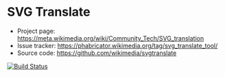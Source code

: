 SVG Translate
=============

* Project page: https://meta.wikimedia.org/wiki/Community_Tech/SVG_translation
* Issue tracker: https://phabricator.wikimedia.org/tag/svg_translate_tool/
* Source code: https://github.com/wikimedia/svgtranslate

[![Build Status](https://travis-ci.org/wikimedia/svgtranslate.svg)](https://travis-ci.org/wikimedia/svgtranslate)

